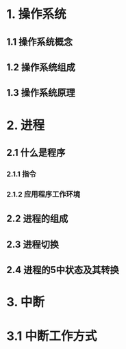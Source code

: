 # 1. 操作系统
## 1.1 操作系统概念
## 1.2 操作系统组成
## 1.3 操作系统原理
# 2. 进程
## 2.1 什么是程序
### 2.1.1 指令
### 2.1.2 应用程序工作环境
## 2.2 进程的组成
## 2.3 进程切换
## 2.4 进程的5中状态及其转换
# 3. 中断
# 3.1 中断工作方式